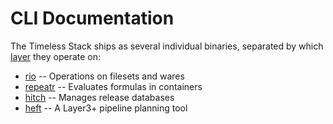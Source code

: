 CLI Documentation
=================

The Timeless Stack ships as several individual binaries, separated by which [layer](./design/API)
they operate on:

- [rio](./cli/rio) -- Operations on filesets and wares
- [repeatr](./cli/repeatr) -- Evaluates formulas in containers
- [hitch](./cli/hitch) -- Manages release databases
- [heft](./cli/heft) -- A Layer3+ pipeline planning tool
